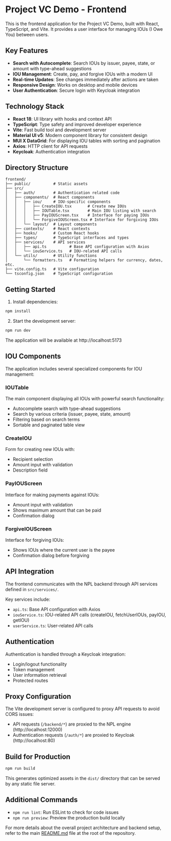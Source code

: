 # Project VC Demo - Frontend

This is the frontend application for the Project VC Demo, built with React, TypeScript, and Vite. It provides a user interface for managing IOUs (I Owe You) between users.

## Key Features

- **Search with Autocomplete**: Search IOUs by issuer, payee, state, or amount with type-ahead suggestions
- **IOU Management**: Create, pay, and forgive IOUs with a modern UI
- **Real-time Updates**: See changes immediately after actions are taken
- **Responsive Design**: Works on desktop and mobile devices
- **User Authentication**: Secure login with Keycloak integration

## Technology Stack

- **React 18**: UI library with hooks and context API
- **TypeScript**: Type safety and improved developer experience
- **Vite**: Fast build tool and development server
- **Material UI v5**: Modern component library for consistent design
- **MUI X DataGrid**: For displaying IOU tables with sorting and pagination
- **Axios**: HTTP client for API requests
- **Keycloak**: Authentication integration

## Directory Structure

```
frontend/
├── public/          # Static assets
├── src/
│   ├── auth/        # Authentication related code
│   ├── components/  # React components
│   │   ├── iou/     # IOU-specific components
│   │   │   ├── CreateIOU.tsx       # Create new IOUs
│   │   │   ├── IOUTable.tsx        # Main IOU listing with search
│   │   │   ├── PayIOUScreen.tsx    # Interface for paying IOUs
│   │   │   └── ForgiveIOUScreen.tsx # Interface for forgiving IOUs
│   │   └── layout/  # Layout components
│   ├── contexts/    # React contexts
│   ├── hooks/       # Custom React hooks
│   ├── types/       # TypeScript interfaces and types
│   ├── services/    # API services
│   │   ├── api.ts          # Base API configuration with Axios
│   │   └── iouService.ts   # IOU-related API calls
│   └── utils/       # Utility functions
│       └── formatters.ts   # Formatting helpers for currency, dates, etc.
├── vite.config.ts   # Vite configuration
└── tsconfig.json    # TypeScript configuration
```

## Getting Started

1. Install dependencies:
```bash
npm install
```

2. Start the development server:
```bash
npm run dev
```

The application will be available at http://localhost:5173

## IOU Components

The application includes several specialized components for IOU management:

### IOUTable
The main component displaying all IOUs with powerful search functionality:
- Autocomplete search with type-ahead suggestions
- Search by various criteria (issuer, payee, state, amount)
- Filtering based on search terms
- Sortable and paginated table view

### CreateIOU
Form for creating new IOUs with:
- Recipient selection
- Amount input with validation
- Description field

### PayIOUScreen
Interface for making payments against IOUs:
- Amount input with validation
- Shows maximum amount that can be paid
- Confirmation dialog

### ForgiveIOUScreen
Interface for forgiving IOUs:
- Shows IOUs where the current user is the payee
- Confirmation dialog before forgiving

## API Integration

The frontend communicates with the NPL backend through API services defined in `src/services/`.

Key services include:
- `api.ts`: Base API configuration with Axios
- `iouService.ts`: IOU-related API calls (createIOU, fetchUserIOUs, payIOU, getIOU)
- `userService.ts`: User-related API calls

## Authentication

Authentication is handled through a Keycloak integration:
- Login/logout functionality
- Token management
- User information retrieval
- Protected routes

## Proxy Configuration

The Vite development server is configured to proxy API requests to avoid CORS issues:

- API requests (`/backend/*`) are proxied to the NPL engine (http://localhost:12000)
- Authentication requests (`/auth/*`) are proxied to Keycloak (http://localhost:80)

## Build for Production

```bash
npm run build
```

This generates optimized assets in the `dist/` directory that can be served by any static file server.

## Additional Commands

- `npm run lint`: Run ESLint to check for code issues
- `npm run preview`: Preview the production build locally

For more details about the overall project architecture and backend setup, refer to the main [README.md](../README.md) file at the root of the repository.
